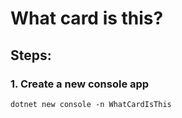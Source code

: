 What card is this? 
==================

## Steps: 

### 1. Create a new console app  

```
dotnet new console -n WhatCardIsThis
```